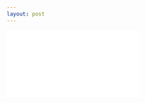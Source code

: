 ```yaml
---
layout: post
---
```


<object data="{{ site.baseurl }}/Crawford_CV.pdf" width="750px" height="750px">
    <embed src="{{ site.baseurl }}/Crawford_CV.pdf">
    </embed>
</object>
